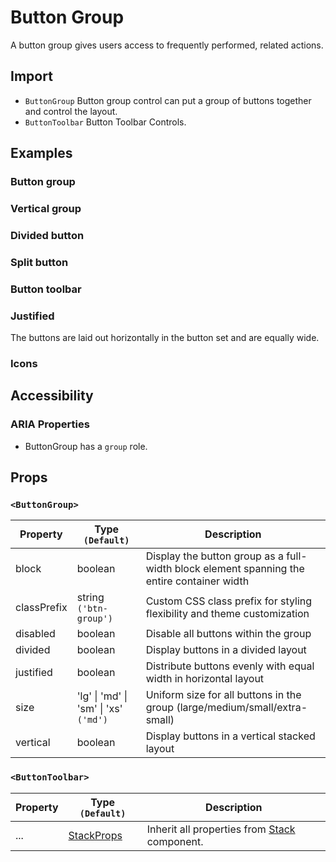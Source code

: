 # Button Group

A button group gives users access to frequently performed, related actions.

## Import

<!--{include:<import-guide>}-->

- `ButtonGroup` Button group control can put a group of buttons together and control the layout.
- `ButtonToolbar` Button Toolbar Controls.

## Examples

### Button group

<!--{include:`group.md`}-->

### Vertical group

<!--{include:`vertical.md`}-->

### Divided button

<!--{include:`divided.md`}-->

### Split button

<!--{include:`split-button.md`}-->

### Button toolbar

<!--{include:`toolbar.md`}-->

### Justified

The buttons are laid out horizontally in the button set and are equally wide.

<!--{include:`justified.md`}-->

### Icons

<!--{include:`icon-group.md`}-->

## Accessibility

### ARIA Properties

- ButtonGroup has a `group` role.

## Props

### `<ButtonGroup>`

| Property    | Type `(Default)`                      | Description                                                                                |
| ----------- | ------------------------------------- | ------------------------------------------------------------------------------------------ |
| block       | boolean                               | Display the button group as a full-width block element spanning the entire container width |
| classPrefix | string `('btn-group')`                | Custom CSS class prefix for styling flexibility and theme customization                    |
| disabled    | boolean                               | Disable all buttons within the group                                                       |
| divided     | boolean                               | Display buttons in a divided layout                                                        |
| justified   | boolean                               | Distribute buttons evenly with equal width in horizontal layout                            |
| size        | 'lg' \| 'md' \| 'sm' \| 'xs' `('md')` | Uniform size for all buttons in the group (large/medium/small/extra-small)                 |
| vertical    | boolean                               | Display buttons in a vertical stacked layout                                               |

### `<ButtonToolbar>`

| Property | Type `(Default)`          | Description                                           |
| -------- | ------------------------- | ----------------------------------------------------- |
| ...      | [StackProps][stack-props] | Inherit all properties from [Stack][stack] component. |

[stack-props]: https://rsuitejs.com/components/stack/#code-lt-stack-gt-code
[stack]: https://rsuitejs.com/components/stack
